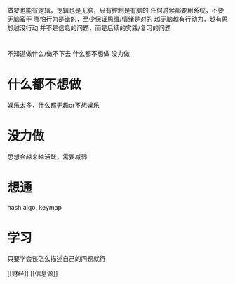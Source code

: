 做梦也能有逻辑，逻辑也是无脑，只有控制是有脑的
任何时候都要用系统，不要无脑蛮干
哪怕行为是错的，至少保证思维/情绪是对的
越无脑越有行动力，越有思想越没行动
并不是信息的问题，而是后续的实践/复习的问题
# 
不知道做什么/做不下去
什么都不想做
没力做
# 什么都不想做
娱乐太多，什么都无趣or不想娱乐
# 没力做
思想会越来越活跃，需要减弱
# 想通
hash algo, keymap
# 学习
只要学会该怎么描述自己的问题就行

[[财经]]
[[信息源]]